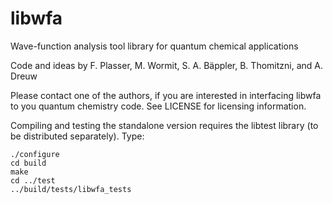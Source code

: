 # libwfa
Wave-function analysis tool library for quantum chemical applications

Code and ideas by F. Plasser, M. Wormit, S. A. Bäppler, B. Thomitzni, and A. Dreuw

Please contact one of the authors, if you are interested in interfacing libwfa to you quantum chemistry code. See LICENSE for licensing information.

Compiling and testing the standalone version requires the libtest library (to be distributed separately).
Type:
~~~~
./configure
cd build
make
cd ../test
../build/tests/libwfa_tests
~~~~

